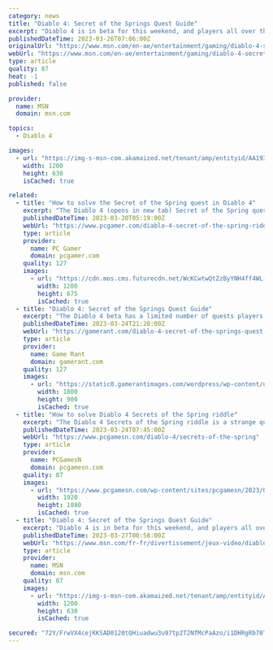 ```yaml
---
category: news
title: "Diablo 4: Secret of the Springs Quest Guide"
excerpt: "Diablo 4 is in beta for this weekend, and players all over the world will be logging in to try their hand at this isometric action RPG ahead of its release. While the beta only allows players to get ..."
publishedDateTime: 2023-03-26T07:06:00Z
originalUrl: "https://www.msn.com/en-ae/entertainment/gaming/diablo-4-secret-of-the-springs-quest-guide/ar-AA193iBm"
webUrl: "https://www.msn.com/en-ae/entertainment/gaming/diablo-4-secret-of-the-springs-quest-guide/ar-AA193iBm"
type: article
quality: 87
heat: -1
published: false

provider:
  name: MSN
  domain: msn.com

topics:
  - Diablo 4

images:
  - url: "https://img-s-msn-com.akamaized.net/tenant/amp/entityid/AA193elo.img?h=630&w=1200&m=6&q=60&o=t&l=f&f=jpg&x=684&y=67"
    width: 1200
    height: 630
    isCached: true

related:
  - title: "How to solve the Secret of the Spring quest in Diablo 4"
    excerpt: "The Diablo 4 (opens in new tab) Secret of the Spring quest is one that you can run into while out exploring the snowy plains and gloomy forests of the Fractured Peaks, but it's tricky to overcome ..."
    publishedDateTime: 2023-03-20T05:19:00Z
    webUrl: "https://www.pcgamer.com/diablo-4-secret-of-the-spring-riddle-quest/"
    type: article
    provider:
      name: PC Gamer
      domain: pcgamer.com
    quality: 127
    images:
      - url: "https://cdn.mos.cms.futurecdn.net/WcKCwtwQtZzByYNH4ff4WL-1200-80.jpg"
        width: 1200
        height: 675
        isCached: true
  - title: "Diablo 4: Secret of the Springs Quest Guide"
    excerpt: "The Diablo 4 beta has a limited number of quests players can complete, but some of them can be quite the challenge for players. Near the Kylslik Plateau's Forsaken Quarry, players can find a Discarded ..."
    publishedDateTime: 2023-03-24T21:28:00Z
    webUrl: "https://gamerant.com/diablo-4-secret-of-the-springs-quest-riddle/"
    type: article
    provider:
      name: Game Rant
      domain: gamerant.com
    quality: 127
    images:
      - url: "https://static0.gamerantimages.com/wordpress/wp-content/uploads/2023/03/diablo-4-10.jpg"
        width: 1800
        height: 900
        isCached: true
  - title: "How to solve Diablo 4 Secrets of the Spring riddle"
    excerpt: "The Diablo 4 Secrets of the Spring riddle is a strange quest; not only does it begin from a seemingly random note, found in the wilderness, but the instructions written on that note are vague at best."
    publishedDateTime: 2023-03-24T07:45:00Z
    webUrl: "https://www.pcgamesn.com/diablo-4/secrets-of-the-spring"
    type: article
    provider:
      name: PCGamesN
      domain: pcgamesn.com
    quality: 87
    images:
      - url: "https://www.pcgamesn.com/wp-content/sites/pcgamesn/2023/03/diablo-4-secrets-of-the-spring.jpg"
        width: 1920
        height: 1080
        isCached: true
  - title: "Diablo 4: Secret of the Springs Quest Guide"
    excerpt: "Diablo 4 is in beta for this weekend, and players all over the world will be logging in to try their hand at this isometric action RPG ahead of its release. While the beta only allows players to get ..."
    publishedDateTime: 2023-03-27T00:58:00Z
    webUrl: "https://www.msn.com/fr-fr/divertissement/jeux-video/diablo-4-secret-of-the-springs-quest-guide/ar-AA193iBm"
    type: article
    provider:
      name: MSN
      domain: msn.com
    quality: 87
    images:
      - url: "https://img-s-msn-com.akamaized.net/tenant/amp/entityid/AA193elo.img?h=630&w=1200&m=6&q=60&o=t&l=f&f=jpg&x=684&y=67"
        width: 1200
        height: 630
        isCached: true

secured: "72Y/FrwVX4cejKKSAD0120tQHiuadwu3u97tp2T2NfMcPaAzo/i1DHRgRb70TKcWHrTa1jjhh9EHuS7osgZeU/PfPSx2bpOqGjRqZx4LZZEAQKHslvGM0qxFEzkZTTujpHgcBNtMut9aW7p4WR8MCl9rioTUh1tSbhMqpSK1PQAndBgmfbZP6gKwY95vEH+NCIu7xJ/BAEWczZv20923Ot0D+2cxEs7HHorYlXPGi0k5bkpCziEtcUTgZq1PzlozyWbBwWzgh9CzAJfWdYy+5PXgR9mRJYTxlXS6tebuJ+bzBrObClX0KYU/PDRdJV3CVht6DDU8b0xZuMnfiwIhMd4Eu3ddkeS8OgS7S7No2zc=;xK+79m2o8+RTXQ9psz0yEg=="
---
```


